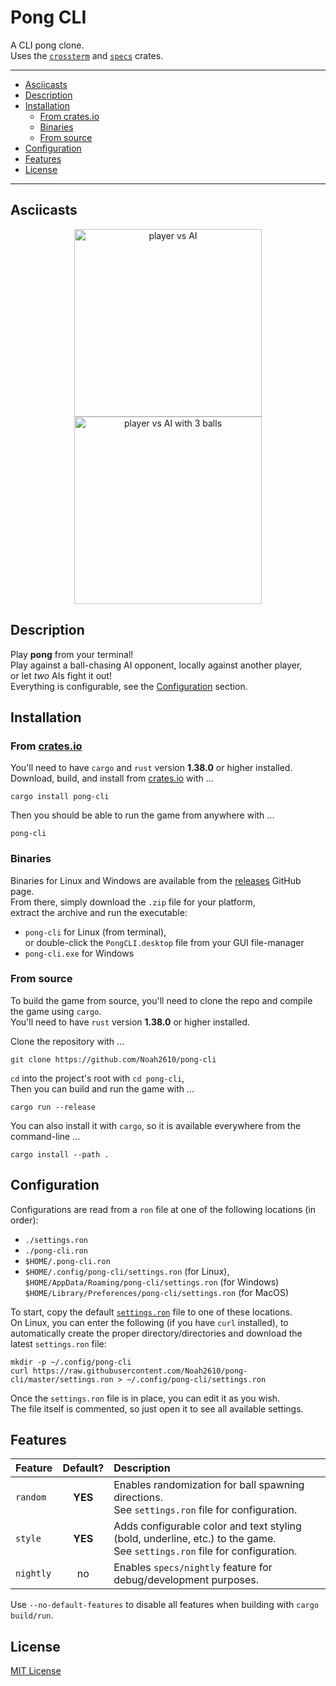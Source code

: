 # Pong CLI
A CLI pong clone.  
Uses the [`crossterm`][crossterm] and [`specs`][specs] crates.

---

- [Asciicasts](#asciicasts)
- [Description](#description)
- [Installation](#installation)
  - [From crates.io](#from-cratesio)
  - [Binaries](#binaries)
  - [From source](#from-source)
- [Configuration](#configuration)
- [Features](#features)
- [License](#license)

---

## Asciicasts
<p align="center">
  <a href="https://asciinema.org/a/277218" target="_blank">
    <img
     title="player vs AI"
     src="https://asciinema.org/a/277218.svg"
     width="300px" />
  </a>
  <a href="https://asciinema.org/a/277219" target="_blank">
    <img
    title="player vs AI with 3 balls"
    src="https://asciinema.org/a/277219.svg"
    width="300px" />
  </a>
</p>

## Description
Play __pong__ from your terminal!  
Play against a ball-chasing AI opponent,  locally against another player,  
or let _two_ AIs fight it out!  
Everything is configurable, see the [Configuration][readme-configuration] section.

## Installation
### From [crates.io][crates.io]
You'll need to have `cargo` and `rust` version __1.38.0__ or higher installed.  
Download, build, and install from [crates.io][crates.io] with ...
```
cargo install pong-cli
```
Then you should be able to run the game from anywhere with ...
```
pong-cli
```

### Binaries
Binaries for Linux and Windows are available from the [releases] GitHub page.  
From there, simply download the `.zip` file for your platform,  
extract the archive and run the executable:  
- `pong-cli` for Linux (from terminal),  
  or double-click the `PongCLI.desktop` file from your GUI file-manager
- `pong-cli.exe` for Windows

### From source
To build the game from source, you'll need to clone the repo and compile the game using `cargo`.  
You'll need to have `rust` version __1.38.0__ or higher installed.  

Clone the repository with ...
```
git clone https://github.com/Noah2610/pong-cli
```
`cd` into the project's root with `cd pong-cli`,  
Then you can build and run the game with ...
```
cargo run --release
```
You can also install it with `cargo`, so it is available everywhere from the command-line ...
```
cargo install --path .
```

## Configuration
Configurations are read from a `ron` file at one of the following locations (in order):
- `./settings.ron`
- `./pong-cli.ron`
- `$HOME/.pong-cli.ron`
- `$HOME/.config/pong-cli/settings.ron` (for Linux),  
  `$HOME/AppData/Roaming/pong-cli/settings.ron` (for Windows)  
  `$HOME/Library/Preferences/pong-cli/settings.ron` (for MacOS)

To start, copy the default [`settings.ron`][settings.ron] file to one of these locations.  
On Linux, you can enter the following (if you have `curl` installed), to  
automatically create the proper directory/directories and download the latest `settings.ron` file:
```
mkdir -p ~/.config/pong-cli
curl https://raw.githubusercontent.com/Noah2610/pong-cli/master/settings.ron > ~/.config/pong-cli/settings.ron
```

Once the `settings.ron` file is in place, you can edit it as you wish.  
The file itself is commented, so just open it to see all available settings.

## Features
| Feature   | Default? | Description |
| :-------- | :------: | :---------- |
| `random`  | __YES__  | Enables randomization for ball spawning directions.<br />See `settings.ron` file for configuration. |
| `style`   | __YES__  | Adds configurable color and text styling (bold, underline, etc.) to the game.<br />See `settings.ron` file for configuration. |
| `nightly` | no       | Enables `specs/nightly` feature for debug/development purposes. |

Use `--no-default-features` to disable all features when building with `cargo build/run`.

## License
[MIT License][mit]

[mit]:                  https://github.com/Noah2610/pong-cli/blob/master/LICENSE
[crossterm]:            https://github.com/crossterm-rs/crossterm
[specs]:                https://github.com/amethyst/specs
[settings.ron]:         https://github.com/Noah2610/pong-cli/blob/master/settings.ron
[issue-settings]:       https://github.com/Noah2610/pong-cli/issues/2
[releases]:             https://github.com/Noah2610/pong-cli/releases
[readme-configuration]: #configuration
[crates.io]:            https://crates.io/crates/pong-cli

